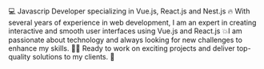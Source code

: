 💻 Javascrip Developer specializing in Vue.js, React.js and Nest.js 🔥
With several years of experience in web development, I am an expert in creating interactive and smooth user interfaces using Vue.js and React.js
💥I am passionate about technology and always looking for new challenges to enhance my skills. 👨‍💻
Ready to work on exciting projects and deliver top-quality solutions to my clients. 💪




<!---
KDBismael/KDBismael is a ✨ special ✨ repository because its `README.md` (this file) appears on your GitHub profile.
You can click the Preview link to take a look at your changes.
--->
